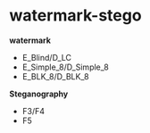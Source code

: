# watermark-stego
**watermark**
-  E_Blind/D_LC
-  E_Simple_8/D_Simple_8
-  E_BLK_8/D_BLK_8

**Steganography**
-  F3/F4
-  F5
